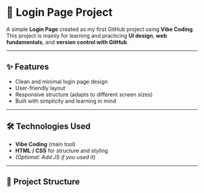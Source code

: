 # 🔑 Login Page Project

A simple **Login Page** created as my first GitHub project using **Vibe Coding**.  
This project is mainly for learning and practicing **UI design**, **web fundamentals**, and **version control with GitHub**.

---

## ✨ Features
- Clean and minimal login page design  
- User-friendly layout  
- Responsive structure (adapts to different screen sizes)  
- Built with simplicity and learning in mind  

---

## 🛠️ Technologies Used
- **Vibe Coding** (main tool)  
- **HTML / CSS** for structure and styling  
- *(Optional: Add JS if you used it)*  

---

## 📂 Project Structure
